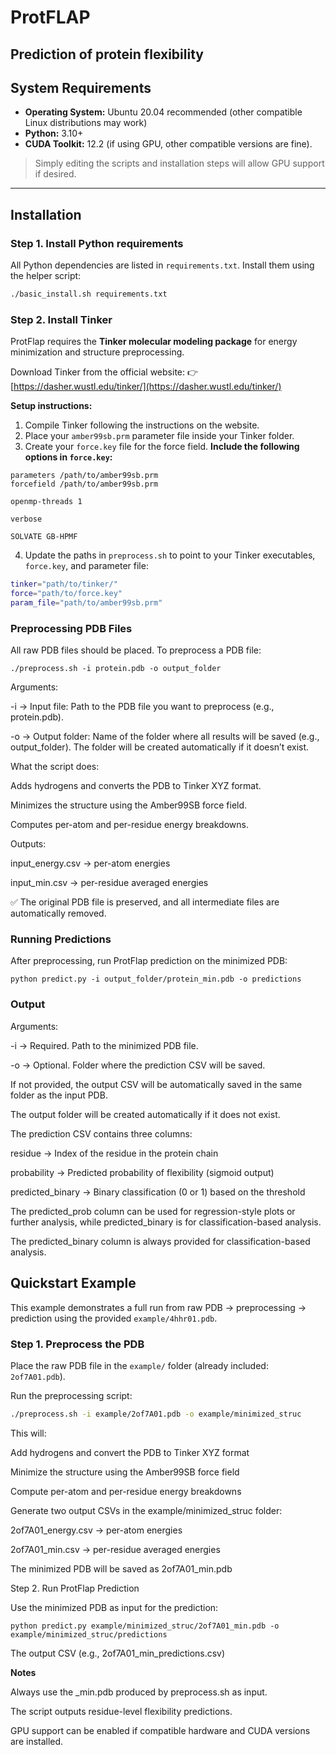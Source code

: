 # ProtFLAP
Prediction of protein flexibility
---

## System Requirements

- **Operating System:** Ubuntu 20.04 recommended (other compatible Linux distributions may work) 
- **Python:** 3.10+ 
- **CUDA Toolkit:** 12.2 (if using GPU, other compatible versions are fine).

> Simply editing the scripts and installation steps will allow GPU support if desired.

---

## Installation

### Step 1. Install Python requirements
All Python dependencies are listed in `requirements.txt`. 
Install them using the helper script:

```bash
./basic_install.sh requirements.txt

```

### Step 2. Install Tinker
ProtFlap requires the **Tinker molecular modeling package** for energy minimization and structure preprocessing. 

Download Tinker from the official website: 
👉 [https://dasher.wustl.edu/tinker/](https://dasher.wustl.edu/tinker/)

**Setup instructions:**

1. Compile Tinker following the instructions on the website. 
2. Place your `amber99sb.prm` parameter file inside your Tinker folder. 
3. Create your `force.key` file for the force field. **Include the following options in `force.key`:**

```
parameters /path/to/amber99sb.prm
forcefield /path/to/amber99sb.prm

openmp-threads 1

verbose

SOLVATE GB-HPMF
```
4. Update the paths in `preprocess.sh` to point to your Tinker executables, `force.key`, and parameter file:

```bash
tinker="path/to/tinker/"
force="path/to/force.key"
param_file="path/to/amber99sb.prm"

```

### Preprocessing PDB Files

All raw PDB files should be placed.
To preprocess a PDB file:

```
./preprocess.sh -i protein.pdb -o output_folder

```

Arguments:

-i → Input file: Path to the PDB file you want to preprocess (e.g., protein.pdb).

-o → Output folder: Name of the folder where all results will be saved (e.g., output_folder). The folder will be created automatically if it doesn’t exist.

What the script does:

Adds hydrogens and converts the PDB to Tinker XYZ format.

Minimizes the structure using the Amber99SB force field.

Computes per-atom and per-residue energy breakdowns.

Outputs:

input_energy.csv → per-atom energies

input_min.csv → per-residue averaged energies

✅ The original PDB file is preserved, and all intermediate files are automatically removed.


### Running Predictions

After preprocessing, run ProtFlap prediction on the minimized PDB:

```
python predict.py -i output_folder/protein_min.pdb -o predictions

```
### Output

Arguments:

-i  → Required. Path to the minimized PDB file.

-o  → Optional. Folder where the prediction CSV will be saved.

If not provided, the output CSV will be automatically saved in the same folder as the input PDB.

The output folder will be created automatically if it does not exist.
 
The prediction CSV contains three columns:

residue → Index of the residue in the protein chain

probability → Predicted probability of flexibility (sigmoid output)

predicted_binary → Binary classification (0 or 1) based on the threshold

The predicted_prob column can be used for regression-style plots or further analysis, while predicted_binary is for classification-based analysis.

The predicted_binary column is always provided for classification-based analysis.

## Quickstart Example

This example demonstrates a full run from raw PDB → preprocessing → prediction using the provided `example/4hhr01.pdb`.

### Step 1. Preprocess the PDB

Place the raw PDB file in the `example/` folder (already included: `2of7A01.pdb`).

Run the preprocessing script:

```bash
./preprocess.sh -i example/2of7A01.pdb -o example/minimized_struc

```
This will:

Add hydrogens and convert the PDB to Tinker XYZ format

Minimize the structure using the Amber99SB force field

Compute per-atom and per-residue energy breakdowns

Generate two output CSVs in the example/minimized_struc folder:

2of7A01_energy.csv → per-atom energies

2of7A01_min.csv → per-residue averaged energies

The minimized PDB will be saved as 2of7A01_min.pdb

Step 2. Run ProtFlap Prediction

Use the minimized PDB as input for the prediction:

```
python predict.py example/minimized_struc/2of7A01_min.pdb -o example/minimized_struc/predictions

```
The output CSV (e.g., 2of7A01_min_predictions.csv) 

**Notes**

Always use the _min.pdb produced by preprocess.sh as input.

The script outputs residue-level flexibility predictions.

GPU support can be enabled if compatible hardware and CUDA versions are installed.







